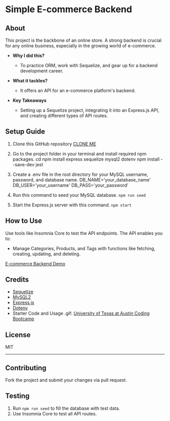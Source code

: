 # Simple E-commerce Backend

## About

This project is the backbone of an online store. A strong backend is crucial for any online business, especially in the growing world of e-commerce.

- **Why I did this?**
  - To practice ORM, work with Sequelize, and gear up for a backend development career.

- **What it tackles?**
  - It offers an API for an e-commerce platform's backend.

- **Key Takeaways**
  - Setting up a Sequelize project, integrating it into an Express.js API, and creating different types of API routes.

## Setup Guide

1. Clone this GitHub repository
   [CLONE ME](https://github.com/Daleray1231/E_Comm)
  
2. Go to the project folder in your terminal and install required npm packages.
cd <Your-Project-Directory>
npm install express sequelize mysql2 dotenv
npm install --save-dev jest

3. Create a .env file in the root directory for your MySQL username, password, and database name.
DB_NAME='your_database_name'
DB_USER='your_username'
DB_PASS='your_password'

4. Run this command to seed your MySQL database.
`npm run seed`

5. Start the Express.js server with this command.
`npm start`

## How to Use

Use tools like Insomnia Core to test the API endpoints. The API enables you to:

- Manage Categories, Products, and Tags with functions like fetching, creating, updating, and deleting.

[E-commerce Backend Demo]()

## Credits

- [Sequelize](https://sequelize.org/)
- [MySQL2](https://www.npmjs.com/package/mysql2)
- [Express.js](https://expressjs.com/)
- [Dotenv](https://www.npmjs.com/package/dotenv)
- Starter Code and Usage .gif: [University of Texas at Austin Coding Bootcamp](https://bootcamp.cvn.utexas.edu/)

## License

MIT

---

## Contributing

Fork the project and submit your changes via pull request.

## Testing

1. Run `npm run seed` to fill the database with test data.
2. Use Insomnia Core to test all API routes.